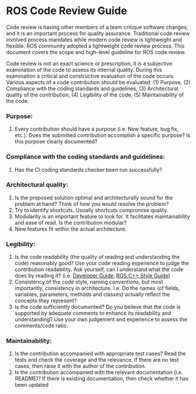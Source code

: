 # ROS Code Review Guide
Code review is having other members of a team critique software changes, and it is an important process for quality assurance. Traditional code review involved process mandates while modern code review is lightweight and flexible. ROS community adopted a lightweight code review process. This document covers the scope and high-level guideline for ROS code review. 

Code review is not an exact science or prescription, it is a subjective examination of the code to assess its internal quality. During this examination a critical and constructive evaluation of the code occurs. Various aspects of a code contribution should be evaluated: (1) Purpose, (2) Compliance with the coding standards and guidelines, (3) Architectural quality of the contribution, (4) Legibility of the code, (5) Maintainability of the code.
### Purpose:
1. Every contribution should have a purpose (i.e. New feature, bug fix, etc.). Does the submitted contribution accomplish a specific purpose? Is this purpose clearly documented?
### Compliance with the coding standards and guidelines:
1. Has the CI coding standards checker been run successfully?
### Architectural quality:
1. Is the proposed solution optimal and architecturally sound for the problem at hand? Think of how you would resolve the problem? 
2. Try to identify shortcuts. Usually shortcuts compromise quality.
3. Modularity is an important feature to look for. It facilitates maintainability and ease of read. Is the contribution modular?
4. New features fit within the actual architecture.
### Legibility:
1. Is the code readability (the quality of reading and understanding the code) reasonably good? Use your code reading experience to judge the contribution readability. Ask yourself, can I understand what the code does by reading it? (i.e. [Developer Guide](https://github.com/ros2/ros2/wiki/Developer-Guide), [
ROS C++ Style Guide](http://wiki.ros.org/CppStyleGuide#Classes_.2BAC8_Types))
2. Consistency of the code style, naming conventions, but most importantly, consistency in architecture. I.e. Do the names (of fields, variables, parameters, methods and classes) actually reflect the concepts they represent?
3. Is the code sufficiently documented? Do you believe that the code is supported by adequate comments to enhance its readability and understanding? Use your own judgement and experience to assess the comments/code ratio.
### Maintainability:
1.	Is the contribution accompanied with appropriate test cases? Read the tests and check the coverage and the relevance. If there are no test cases, then raise it with the author of the contribution.
2.	Is the contribution accompanied with the relevant documentation (i.e. README)? If there is existing documentation, then check whether it has been updated
